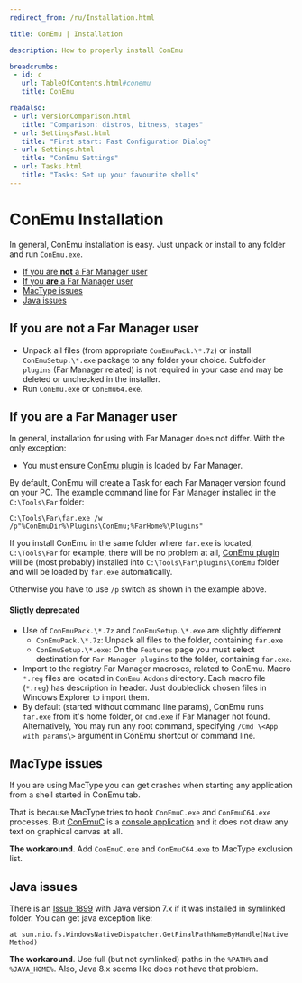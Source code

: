 ```yaml
---
redirect_from: /ru/Installation.html

title: ConEmu | Installation

description: How to properly install ConEmu

breadcrumbs:
 - id: c
   url: TableOfContents.html#conemu
   title: ConEmu

readalso:
 - url: VersionComparison.html
   title: "Comparison: distros, bitness, stages"
 - url: SettingsFast.html
   title: "First start: Fast Configuration Dialog"
 - url: Settings.html
   title: "ConEmu Settings"
 - url: Tasks.html
   title: "Tasks: Set up your favourite shells"
---
```


# ConEmu Installation

In general, ConEmu installation is easy.
Just unpack or install to any folder and run `ConEmu.exe`.

* <a href="#not-a-far-manager">If you are **not** a Far Manager user</a>
* <a href="#far-manager">If you **are** a Far Manager user</a>
* <a href="#mactype">MacType issues</a>
* <a href="#java">Java issues</a>


<h2 id="not-a-far-manager">If you are <strong>not</strong> a Far Manager user</h2>

* Unpack all files (from appropriate `ConEmuPack.\*.7z`)
	or install `ConEmuSetup.\*.exe` package to any folder your choice.
 	Subfolder `plugins` (Far Manager related) is not required in your case
  and may be deleted or unchecked in the installer.
* Run `ConEmu.exe` or `ConEmu64.exe`.


<h2 id="far-manager">If you <strong>are</strong> a Far Manager user</h2>

In general, installation for using with Far Manager does not differ.
With the only exception:

* You must ensure [ConEmu plugin](ConEmuFarPlugin.html) is loaded by Far Manager.

By default, ConEmu will create a Task for each Far Manager version found on your PC.
The example command line for Far Manager installed in the `C:\Tools\Far` folder:

```
C:\Tools\Far\far.exe /w /p"%ConEmuDir%\Plugins\ConEmu;%FarHome%\Plugins"
```

If you install ConEmu in the same folder where `far.exe` is located,
`C:\Tools\Far` for example, there will be no problem at all,
[ConEmu plugin](ConEmuFarPlugin.html) will be (most probably)
installed into `C:\Tools\Far\plugins\ConEmu` folder
and will be loaded by `far.exe` automatically.

Otherwise you have to use `/p` switch as shown in the example above.

#### Sligtly deprecated

* Use of `ConEmuPack.\*.7z` and `ConEmuSetup.\*.exe` are slightly different
  * `ConEmuPack.\*.7z`: Unpack all files to the folder, containing `far.exe`
  * `ConEmuSetup.\*.exe`: On the `Features` page you must select destination
	for `Far Manager plugins` to the folder, containing `far.exe`.
* Import to the registry Far Manager macroses, related to ConEmu. Macro `*.reg`
	files are located in `ConEmu.Addons` directory. Each macro file (`*.reg`) has
	description in header. Just doubleclick chosen files in Windows Explorer
	to import them.
* By default (started without command line params), ConEmu runs `far.exe` from
	it's home folder, or `cmd.exe` if Far Manager not found.
	Alternatively, You may run any root command, specifying `/Cmd \<App with params\>`
	argument in ConEmu shortcut or command line.


<h2 id="mactype">MacType issues</h2>

If you are using MacType you can get crashes when starting any application
from a shell started in ConEmu tab.

That is because MacType tries to hook `ConEmuC.exe` and `ConEmuC64.exe` processes.
But [ConEmuC](ConEmuC.html) is a [console application](ConsoleApplication.html)
and it does not draw any text on graphical canvas at all.

**The workaround**. Add `ConEmuC.exe` and `ConEmuC64.exe` to MacType exclusion list.


<h2 id="java">Java issues</h2>

There is an [Issue 1899](https://code.google.com/p/conemu-maximus5/issues/detail?id=1899)
with Java version 7.x if it was installed in symlinked folder.
You can get java exception like:

```
at sun.nio.fs.WindowsNativeDispatcher.GetFinalPathNameByHandle(Native Method)
```

**The workaround**. Use full (but not symlinked) paths in the `%PATH%` and `%JAVA_HOME%`.
Also, Java 8.x seems like does not have that problem.

